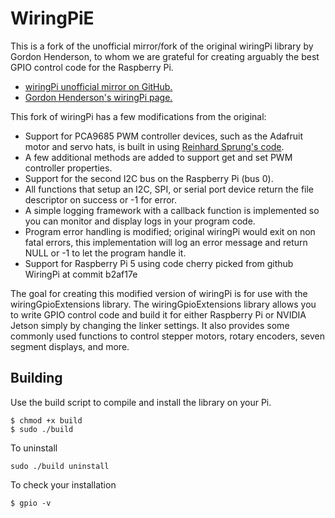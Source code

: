 # WiringPiE 


This is a fork of the unofficial mirror/fork of the original wiringPi library by Gordon Henderson, to whom we are grateful for creating arguably the best GPIO control code for the Raspberry Pi.

- [wiringPi unofficial mirror on GitHub.](https://github.com/WiringPi)
- [Gordon Henderson's wiringPi page.](http://wiringpi.com/)

This fork of wiringPi has a few modifications from the original:

- Support for PCA9685 PWM controller devices, such as the Adafruit motor and servo hats,  is built in using [Reinhard Sprung's code](https://github.com/Reinbert/pca9685).
- A few additional methods are added to support get and set PWM controller properties.
- Support for the second I2C bus on the Raspberry Pi (bus 0).
- All functions that setup an I2C, SPI, or serial port device return the file descriptor on success or -1 for error.
- A simple logging framework with a callback function is implemented so you can monitor and display logs in your program code.
- Program error handling is modified; original wiringPi would exit on non fatal errors, this implementation will log an error message and return NULL or -1 to let the program handle it.
- Support for Raspberry Pi 5 using code cherry picked from github WiringPi at commit b2af17e

The goal for creating this modified version of wiringPi is for use with the wiringGpioExtensions library. The wiringGpioExtensions library allows you to write GPIO control code and build it for either Raspberry Pi or NVIDIA Jetson simply by changing the linker settings. It also provides some commonly used functions to control stepper motors, rotary encoders, seven segment displays, and more.

## Building
Use the build script to compile and install the library on your Pi.

```
$ chmod +x build
$ sudo ./build
```

To uninstall 
```
sudo ./build uninstall
```

To check your installation
```
$ gpio -v
```

  
